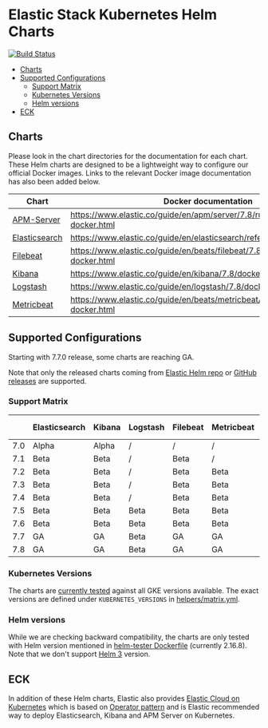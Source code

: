 # Elastic Stack Kubernetes Helm Charts

[![Build Status](https://img.shields.io/jenkins/s/https/devops-ci.elastic.co/job/elastic+helm-charts+7.8.svg)](https://devops-ci.elastic.co/job/elastic+helm-charts+7.8/)

<!-- START doctoc generated TOC please keep comment here to allow auto update -->
<!-- DON'T EDIT THIS SECTION, INSTEAD RE-RUN doctoc TO UPDATE -->


- [Charts](#charts)
- [Supported Configurations](#supported-configurations)
  - [Support Matrix](#support-matrix)
  - [Kubernetes Versions](#kubernetes-versions)
  - [Helm versions](#helm-versions)
- [ECK](#eck)

<!-- END doctoc generated TOC please keep comment here to allow auto update -->


## Charts

Please look in the chart directories for the documentation for each chart. These
Helm charts are designed to be a lightweight way to configure our official
Docker images. Links to the relevant Docker image documentation has also been
added below.

| Chart                                      | Docker documentation                                                            |
|--------------------------------------------|---------------------------------------------------------------------------------|
| [APM-Server](./apm-server/README.md)       | https://www.elastic.co/guide/en/apm/server/7.8/running-on-docker.html       |
| [Elasticsearch](./elasticsearch/README.md) | https://www.elastic.co/guide/en/elasticsearch/reference/7.8/docker.html     |
| [Filebeat](./filebeat/README.md)           | https://www.elastic.co/guide/en/beats/filebeat/7.8/running-on-docker.html   |
| [Kibana](./kibana/README.md)               | https://www.elastic.co/guide/en/kibana/7.8/docker.html                      |
| [Logstash](./logstash/README.md)           | https://www.elastic.co/guide/en/logstash/7.8/docker.html                    |
| [Metricbeat](./metricbeat/README.md)       | https://www.elastic.co/guide/en/beats/metricbeat/7.8/running-on-docker.html |

## Supported Configurations

Starting with 7.7.0 release, some charts are reaching GA.

Note that only the released charts coming from [Elastic Helm repo][] or
[GitHub releases][] are supported.

### Support Matrix

|     | Elasticsearch | Kibana | Logstash | Filebeat | Metricbeat | APM Server |
|-----|---------------|--------|----------|----------|------------|------------|
| 7.0 | Alpha         | Alpha  | /        | /        | /          | /          |
| 7.1 | Beta          | Beta   | /        | Beta     | /          | /          |
| 7.2 | Beta          | Beta   | /        | Beta     | Beta       | /          |
| 7.3 | Beta          | Beta   | /        | Beta     | Beta       | /          |
| 7.4 | Beta          | Beta   | /        | Beta     | Beta       | /          |
| 7.5 | Beta          | Beta   | Beta     | Beta     | Beta       | Alpha      |
| 7.6 | Beta          | Beta   | Beta     | Beta     | Beta       | Alpha      |
| 7.7 | GA            | GA     | Beta     | GA       | GA         | Beta       |
| 7.8 | GA            | GA     | Beta     | GA       | GA         | Beta       |

### Kubernetes Versions

The charts are [currently tested][] against all GKE versions available. The
exact versions are defined under `KUBERNETES_VERSIONS` in
[helpers/matrix.yml][].

### Helm versions

While we are checking backward compatibility, the charts are only tested with
Helm version mentioned in [helm-tester Dockerfile][] (currently 2.16.8).
Note that we don't support [Helm 3][] version.

## ECK

In addition of these Helm charts, Elastic also provides
[Elastic Cloud on Kubernetes][] which is based on [Operator pattern][] and is
Elastic recommended way to deploy Elasticsearch, Kibana and APM Server on
Kubernetes.


[currently tested]: https://devops-ci.elastic.co/job/elastic+helm-charts+7.8/
[elastic cloud on kubernetes]: https://github.com/elastic/cloud-on-k8s
[elastic helm repo]: https://helm.elastic.co
[github releases]: https://github.com/elastic/helm-charts/releases
[helm 3]: https://v3.helm.sh
[helm-tester Dockerfile]: https://github.com/elastic/helm-charts/blob/7.8/helpers/helm-tester/Dockerfile
[helpers/matrix.yml]: https://github.com/elastic/helm-charts/blob/7.8/helpers/matrix.yml
[operator pattern]: https://kubernetes.io/docs/concepts/extend-kubernetes/operator/
